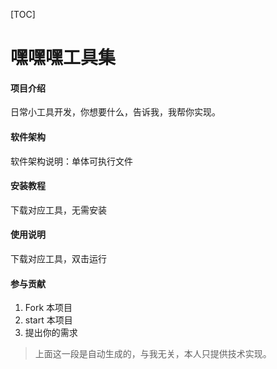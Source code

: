 [TOC]

# 嘿嘿嘿工具集

#### 项目介绍
日常小工具开发，你想要什么，告诉我，我帮你实现。

#### 软件架构
软件架构说明：单体可执行文件

#### 安装教程
下载对应工具，无需安装

#### 使用说明
下载对应工具，双击运行

#### 参与贡献

1. Fork 本项目
2. start 本项目
3. 提出你的需求


> 上面这一段是自动生成的，与我无关，本人只提供技术实现。
